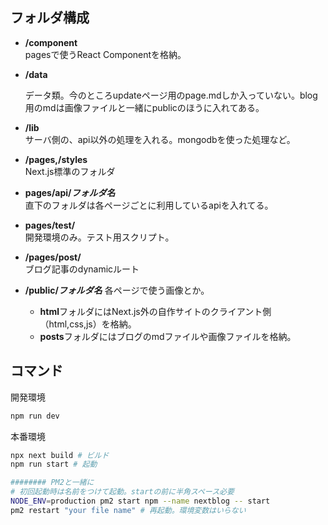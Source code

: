 ## フォルダ構成

- **/component**  
  pagesで使うReact Componentを格納。

- **/data**  

  データ類。今のところupdateページ用のpage.mdしか入っていない。blog用のmdは画像ファイルと一緒にpublicのほうに入れてある。  
- **/lib**  
  サーバ側の、api以外の処理を入れる。mongodbを使った処理など。  

- **/pages,/styles**    
  Next.js標準のフォルダ

- **pages/api/_フォルダ名_**  
  直下のフォルダは各ページごとに利用しているapiを入れてる。

- **pages/test/**  
  開発環境のみ。テスト用スクリプト。

- **/pages/post/**  
  ブログ記事のdynamicルート



- **/public/_フォルダ名_**
  各ページで使う画像とか。  

  - **html**フォルダにはNext.js外の自作サイトのクライアント側（html,css,js）を格納。
  - **posts**フォルダにはブログのmdファイルや画像ファイルを格納。

## コマンド

開発環境

```bash
npm run dev
```

本番環境

```bash
npx next build # ビルド
npm run start # 起動

######## PM2と一緒に
# 初回起動時は名前をつけて起動。startの前に半角スペース必要
NODE_ENV=production pm2 start npm --name nextblog -- start
pm2 restart "your file name" # 再起動。環境変数はいらない
```
